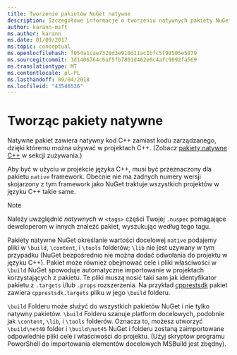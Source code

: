 ```yaml
---
title: Tworzenie pakietów NuGet natywne
description: Szczegółowe informacje o tworzeniu natywnych pakiety NuGet zawiera kod języka C++, zamiast kodu zarządzanego dla używać w projektach C++.
author: karann-msft
ms.author: karann
ms.date: 01/09/2017
ms.topic: conceptual
ms.openlocfilehash: f054a1cae7328d3e910d11ac1bfc5f98505e5879
ms.sourcegitcommit: 1d1406764c6af5fb7801d462e0c4afc9092fa569
ms.translationtype: MT
ms.contentlocale: pl-PL
ms.lasthandoff: 09/04/2018
ms.locfileid: "43546536"
---
```

# <a name="creating-native-packages"></a>Tworząc pakiety natywne

Natywne pakiet zawiera natywny kod C++ zamiast kodu zarządzanego, dzięki któremu można używać w projektach C++. (Zobacz [pakiety natywne C++](../consume-packages/finding-and-choosing-packages.md#native-c-packages) w sekcji zużywania.)

Aby być w użyciu w projekcie języka C++, musi być przeznaczony dla pakietu `native` framework. Obecnie nie ma żadnych numery wersji skojarzony z tym framework jako NuGet traktuje wszystkich projektów w języku C++ takie same.

> [!Note]
> Należy uwzględnić *natywnych* w `<tags>` części Twojej `.nuspec` pomagające deweloperom w innych znaleźć pakiet, wyszukując według tego tagu.

Pakiety natywne NuGet określanie wartości docelowej `native` podajemy pliki w `\build`, `\content`, i `\tools` folderów; `\lib` nie jest używany w tym przypadku (NuGet bezpośrednio nie można dodać odwołania do projektu w języku C++). Pakiet może również obejmować cele i pliki właściwości w `\build` NuGet spowoduje automatyczne importowanie w projektach korzystających z pakietu. Te pliki muszą nosić taki sam jak identyfikator pakietu z `.targets` i/lub `.props` rozszerzenia. Na przykład [cpprestsdk](https://nuget.org/packages/cpprestsdk/) pakiet zawiera `cpprestsdk.targets` pliku w jego `\build` folderu.

`\build` Folderu może służyć do wszystkich pakietów NuGet i nie tylko natywny pakietów. `\build` Folderu szanuje platform docelowych, podobnie jak `\content`, `\lib`, i `\tools` folderów. Oznacza to, możesz utworzyć `\build\net40` folder i `\build\net45` NuGet i folderu zostaną zaimportowane odpowiednie pliki cele i właściwości do projektu. (Użyj skryptów programu PowerShell do importowania elementów docelowych MSBuild jest zbędny).
